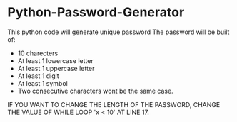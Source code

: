 # Python-Password-Generator

This python code will generate unique password
The password will be built of: 
* 10 charecters
* At least 1 lowercase letter
* At least 1 uppercase letter
* At least 1 digit
* At least 1 symbol
* Two consecutive characters wont be the same case.

IF YOU WANT TO CHANGE THE LENGTH OF THE PASSWORD, CHANGE THE VALUE OF WHILE LOOP 'x < 10' AT LINE 17.
